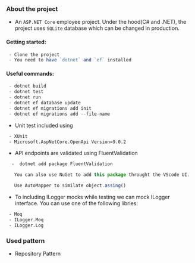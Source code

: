 
  ### About the project

- An `ASP.NET Core` employee project. Under the hood(C# and .NET), the  project uses `SQLite` database which can be changed in production.

#### Getting started:
```ts
 - Clone the project
 - You need to have `dotnet` and `ef` installed
 ```

#### Useful commands:
```ts
 - dotnet build
 - dotnet test
 - dotnet run
 - dotnet ef database update
 - dotnet ef migrations add init
 - dotnet ef migrations add --file-name
 ```
- Unit test included using  
```bash
 - XUnit
 - Microsoft.AspNetCore.OpenApi Version=9.0.2
 ```
 - API endpoints are validated using FluentValidation
 ```bash
   -  dotnet add package FluentValidation
 ```
 ```ts
    You can also use NuGet to add this package throught the VScode UI.
 ```
 ```ts
    Use AutoMapper to similate object.assing()
   ```
- To including ILogger mocks while testing we can mock ILogger interface. You can use one of the following libries: 
```bash
 - Moq
 - ILogger.Moq
 - ILogger.Log
 ```

### Used pattern

- Repository Pattern

 